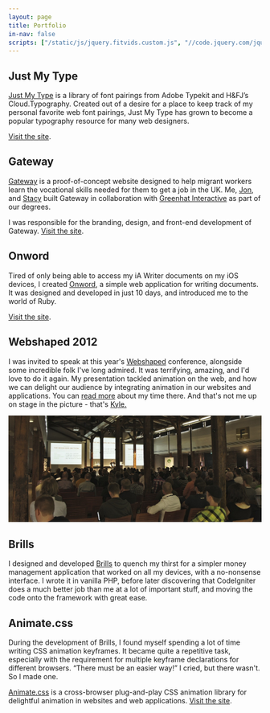 ```yaml
---
layout: page
title: Portfolio
in-nav: false
scripts: ["/static/js/jquery.fitvids.custom.js", "//code.jquery.com/jquery-1.10.2.min.js"]
---
```


## Just My Type
[Just My Type](http://justmytype.co) is a library of font pairings from Adobe Typekit and H&FJ’s Cloud.Typography. Created out of a desire for a place to keep track of my personal favorite web font pairings, Just My Type has grown to become a popular typography resource for many web designers.

[Visit the site](http://justmytype.co).

## Gateway
[Gateway](http://gateway-learning.com) is a proof-of-concept website designed to help migrant workers learn the vocational skills needed for them to get a job in the UK. Me, [Jon](http://twitter.com/JWalter14), and [Stacy](http://twitter.com/StaceSlater) built Gateway in collaboration with [Greenhat Interactive](https://twitter.com/ghinteractive) as part of our degrees.

I was responsible for the branding, design, and front-end development of Gateway. [Visit the site](http://gateway-learning.com).


## Onword
Tired of only being able to access my iA Writer documents on my iOS devices, I created [Onword](http://onword.co), a simple web application for writing documents. It was designed and developed in just 10 days, and introduced me to the world of Ruby.

[Visit the site](http://onword.co).


## Webshaped 2012
I was invited to speak at this year's [Webshaped](http://webshaped.fi) conference, alongside some incredible folk I've long admired. It was terrifying, amazing, and I'd love to do it again. My presentation tackled animation on the web, and how we can delight our audience by integrating animation in our websites and applications. You can [read more](http://daneden.me/2012/05/i-have-no-idea-what-im-doing/) about my time there. And that's not me up on stage in the picture - that's [Kyle.](http://twitter.com/kneath)

[![Webshaped](/uploads/2012/05/webshaped.jpg)](http://webshaped.fi)


## Brills
I designed and developed [Brills](http://brills.me) to quench my thirst for a simpler money management application that worked on all my devices, with a no-nonsense interface. I wrote it in vanilla PHP, before later discovering that CodeIgniter does a much better job than me at a lot of important stuff, and moving the code onto the framework with great ease.


## Animate.css
During the development of Brills, I found myself spending a lot of time writing CSS animation keyframes. It became quite a repetitive task, especially with the requirement for multiple keyframe declarations for different browsers. “There must be an easier way!” I cried, but there wasn't. So I made one.

[Animate.css](http://daneden.me/animate) is a cross-browser plug-and-play CSS animation library for delightful animation in websites and web applications. [Visit the site](http://daneden.me/animate).
